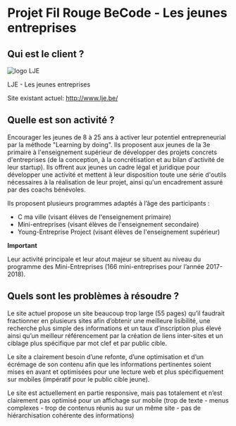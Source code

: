 # Projet Fil Rouge BeCode - Les jeunes entreprises

## Qui est le client ?

![logo LJE](http://lje.be/images/logosLJE/LJE-Logo.jpg)

LJE - Les jeunes entreprises

Site existant actuel: http://www.lje.be/


## Quelle est son activité ?

Encourager les jeunes de 8 à 25 ans à activer leur potentiel entrepreneurial par la méthode "Learning by doing". Ils proposent aux jeunes de la 3e primaire à l'enseignement supérieur de développer des projets concrets d'entreprises (de la conception, à la concrétisation et au bilan d'activité de leur startup). Ils offrent aux jeunes un cadre légal et juridique pour développer une activité et mettent à leur disposition toute une série d'outils nécessaires à la réalisation de leur projet, ainsi qu'un encadrement assuré par des coachs bénévoles. 

Ils proposent plusieurs programmes adaptés à l’âge des participants :

* C ma ville (visant élèves de l'enseignement primaire) 
* Mini-entreprises (visant élèves de l'enseignement secondaire)
* Young-Entreprise Project (visant élèves de l'enseignement supérieur)

**Important**

Leur activité principale et leur atout majeur se situent au niveau du programme des Mini-Entreprises (166 mini-entreprises pour l’année 2017-2018).

## Quels sont les problèmes à résoudre ?

Le site actuel propose un site beaucoup trop large (55 pages) qu’il faudrait fractionner en plusieurs sites afin d’obtenir une meilleure lisibilité, une recherche plus simple des informations et un taux d’inscription plus élevé ainsi qu’un meilleur référencement par la création de liens inter-sites et un ciblage plus spécifique par mot clef et par public cible.

Le site a clairement besoin d’une refonte, d’une optimisation et d’un écrémage de son contenu afin que les informations pertinentes soient mises en avant et optimisées pour une lecture web et plus spécifiquement sur mobiles (impératif pour le public cible jeune).

Le site est actuellement en partie responsive, mais pas totalement et n’est clairement pas optimisé pour un affichage sur mobile (trop de texte - menus complexes - trop de contenus réunis au sur un même site - pas de hiérarchisation cohérente des informations)



